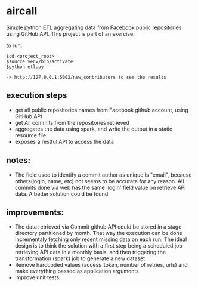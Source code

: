 # aircall
Simple python ETL aggregating data from Facebook public repositories using GitHub API.
This project is part of an exercise.

to run:
```
$cd <project_root>
$source venv/bin/activate
$python etl.py 

-> http://127.0.0.1:5002/new_contributors to see the results
```
execution steps
-
- get all public repositories names from Facebook github account, using GitHub API
- get All commits from the repositories retrieved
- aggregates the data using spark, and write the output in a static resource file
- exposes a restful API to access the data

notes:
-
- The field used to identify a commit author as unique is "email", because others(login, name, etc) not seems to 
be accurate for any reason. All commits done via web has the same 'login' field value on retrieve API data. 
A better solution could be found.

improvements:
-
- The data retrieved via Commit github API could be stored in a stage directory partitioned by month. That way 
the execution can be done incrementaly fetching only recent missing data on each run. The ideal design is to think
the solution with a first step being a scheduled job retrieving API data in a monthly basis, and then triggering 
the transformation (spark) job to generate a new dataset. 
- Remove hardcoded values (access_token, number of retries, urls) and make everything passed as application arguments
- Improve unit tests. 
